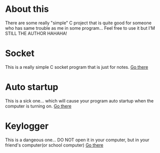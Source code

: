 
About this
=========================
There are some really "simple" C project that is quite good for someone who has same trouble as me in some program... Feel free to use it but I'M STILL THE AUTHOR HAHAHA!

Socket
=========================
This is a really simple C socket program that is just for notes. 
<a href="https://github.com/jm7meme/Simple-C-program/tree/main/socket"> Go there </a>

Auto startup
==========================
This is a sick one... which will cause your program auto startup when the computer is turning on.
<a href="https://github.com/jm7meme/Simple-C-program/tree/main/Autostartup"> Go there </a>

Keylogger
==========================
This is a dangeous one... DO NOT open it in your computer, but in your friend's computer(or school computer)
<a href="https://github.com/jm7meme/Simple-C-program/tree/main/keylogger"> Go there </a>
